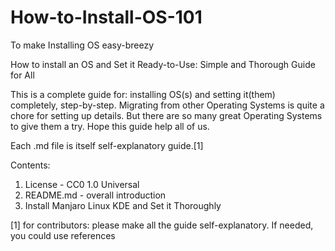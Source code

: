 # How-to-Install-OS-101
To make Installing OS easy-breezy

How to install an OS and Set it Ready-to-Use: Simple and Thorough Guide for All

This is a complete guide for: installing OS(s) and setting it(them) completely, step-by-step.
Migrating from other Operating Systems is quite a chore for setting up details. But there are so many great Operating Systems to give them a try. Hope this guide help all of us.

Each .md file is itself self-explanatory guide.[1]

Contents: 
1. License - CC0 1.0 Universal
2. README.md - overall introduction
3. Install Manjaro Linux KDE and Set it Thoroughly

[1] for contributors: please make all the guide self-explanatory. If needed, you could use references
